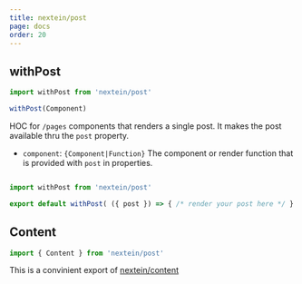```yaml
---
title: nextein/post
page: docs
order: 20
---
```


## withPost

```js
import withPost from 'nextein/post'

withPost(Component)
```

HOC for `/pages` components that renders a single post. It makes the post available thru the `post` property.

- `component`: `{Component|Function}` The component or render function that is provided with `post` in properties.  


```js

import withPost from 'nextein/post'

export default withPost( ({ post }) => { /* render your post here */ } )

```

## Content

```js
import { Content } from 'nextein/post'
```

This is a convinient export of [nextein/content](/docs/api/content)